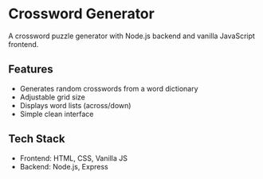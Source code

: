 # Crossword Generator

A crossword puzzle generator with Node.js backend and vanilla JavaScript frontend.

## Features

- Generates random crosswords from a word dictionary
- Adjustable grid size
- Displays word lists (across/down)
- Simple clean interface

## Tech Stack

- Frontend: HTML, CSS, Vanilla JS
- Backend: Node.js, Express
